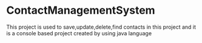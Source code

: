 # ContactManagementSystem
This project is used to save,update,delete,find contacts in this project and it is a console based project created by using java language
